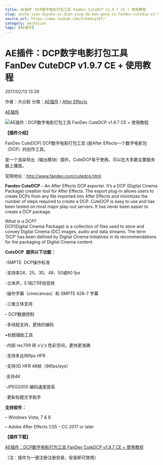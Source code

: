```yaml
---
title: AE插件：DCP数字电影打包工具 FanDev CuteDCP v1.9.7 CE + 使用教程
slug: aecha-jian-dcpshu-zi-dian-ying-da-bao-gong-ju-fandev-cutedcp-v1-9-7-ce-shi-yong-jiao-cheng
source_url: https://www.lookae.com/cutedcp197/
category: aechajian
tags: [AE插件]
---
```

# AE插件：DCP数字电影打包工具 FanDev CuteDCP v1.9.7 CE + 使用教程

2017/02/13 13:39

作者：大众脸
分类：[AE插件](https://www.lookae.com/after-effects/aechajian/) / [After Effects](https://www.lookae.com/after-effects/)

[AE插件](https://www.lookae.com/tag/ae%e6%8f%92%e4%bb%b6/)

![AE插件：DCP数字电影打包工具 FanDev CuteDCP v1.9.7 CE + 使用教程](https://www.lookae.com/wp-content/uploads/2015/07/CuteDCP.jpg "AE插件：DCP数字电影打包工具 FanDev CuteDCP v1.9.7 CE + 使用教程-LookAE.com")

**【插件介绍】**

FanDev CuteDCP( DCP数字电影打包工具 )是After Effects一个数字电影包（DCP）的创作工具。

是一个渲染导出（输出模块）插件，CuteDCP易于使用，可以在大多数主要服务器上播放。

官网地址：http://www.fandev.com/cutedcp.html

**Fandev CuteDCP** – An After Effects DCP exporter. It’s a DCP (Digital Cinema Package) creation tool for After Effects. The export plug-in allows users to create DCPs from any file imported into After Effects and minimizes the number of steps required to create a DCP. CuteDCP is easy to use and has been tested on most major play-out servers. It has never been easier to create a DCP package.

*What is a DCP?*  
DCP(Digital Cinema Package) is a collection of files used to store and convey Digital Cinema (DC) images, audio and data streams. The term ‘DCP’ has been defined by Digital Cinema Initiatives in its recommendations for the packaging of Digital Cinema content.

**CuteDCP  提供以下功能：**

-SMPTE  DCP操作标准

-支持率24、25、30、48、50或60 fps

-立体声，5.1和7.1环绕音频

-操作字幕（cinecanvas）和 SMPTE 428-7 字幕

-三维立体支持

– DCP数据控制

-多线程支持，更快的编码

•标题辅助工具

-内部 rec709 转 x’y’z 色彩空间，更快更准确

-支持多达96fps HFR

-支持3D HFR 48帧（96fps/eye）

·支持4K

-JPEG2000 编码速度提高

-更新标题文字助手

**支持软件：**

– Windows Vista, 7 & 8

– Adobe After Effects CS5 – CC 2017 or later

**【插件下载】**

[AE插件：DCP数字电影打包工具 FanDev CuteDCP v1.9.7 CE + 使用教程](https://lookae.ctfile.com/fs/jrB171212538)

（注：插件为一键注册注册安装，安装即可使用）

